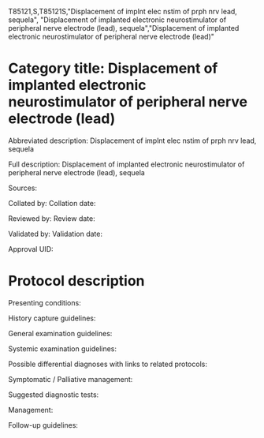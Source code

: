 T85121,S,T85121S,"Displacement of implnt elec nstim of prph nrv lead, sequela", "Displacement of implanted electronic neurostimulator of peripheral nerve electrode (lead), sequela","Displacement of implanted electronic neurostimulator of peripheral nerve electrode (lead)"
# Category title: Displacement of implanted electronic neurostimulator of peripheral nerve electrode (lead)

Abbreviated description: Displacement of implnt elec nstim of prph nrv lead, sequela

Full description: Displacement of implanted electronic neurostimulator of peripheral nerve electrode (lead), sequela

Sources:

Collated by:
Collation date:

Reviewed by:
Review date:

Validated by:
Validation date:

Approval UID:

# Protocol description

Presenting conditions:

History capture guidelines:

General examination guidelines:

Systemic examination guidelines:

Possible differential diagnoses with links to related protocols:

Symptomatic / Palliative management:

Suggested diagnostic tests:

Management:

Follow-up guidelines:
